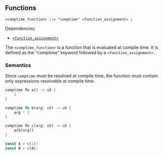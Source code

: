 ## Functions

```ebnf
<comptime_function> ::= "comptime" <function_assignment> ;
```

Dependencies:

- [`<function_assignment>`](../type-system/function-types.md#assignment)

The `<comptime_function>` is a function that is evaluated at compile time. It is defined as the
"comptime" keyword followed by a `<function_assignment>`.

### Semantics

Since `comptime` must be resolved at compile time, the function must contain only expressions
resolvable at compile time.

```rs
comptime fn a() -> u8 {
    1
}

comptime fn b(arg: u8) -> u8 {
    arg * 2
}

comptime fn c(arg: u8) -> u8 {
    a(b(arg))
}

const A = c(1);
const B = c(A);
```
